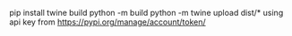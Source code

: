 pip install twine build
python -m build
python -m twine upload dist/*
using api key from https://pypi.org/manage/account/token/
